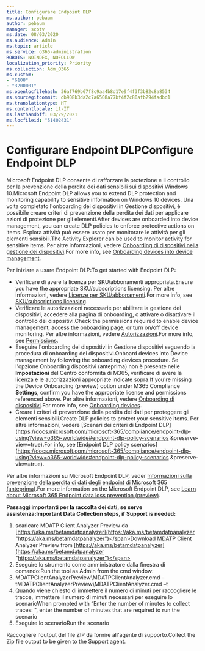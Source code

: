 ```yaml
---
title: Configurare Endpoint DLP
ms.author: pebaum
author: pebaum
manager: scotv
ms.date: 08/03/2020
ms.audience: Admin
ms.topic: article
ms.service: o365-administration
ROBOTS: NOINDEX, NOFOLLOW
localization_priority: Priority
ms.collection: Adm_O365
ms.custom:
- "6108"
- "3200001"
ms.openlocfilehash: 36af769b67f8c9aa4b8d17e9f4f3f3b82c8a8534
ms.sourcegitcommit: db908b3da2c7a6508a77bf4f2c80afb294fadbd1
ms.translationtype: HT
ms.contentlocale: it-IT
ms.lasthandoff: 03/29/2021
ms.locfileid: "51402431"
---
```

# <a name="configure-endpoint-dlp"></a><span data-ttu-id="c71e7-102">Configurare Endpoint DLP</span><span class="sxs-lookup"><span data-stu-id="c71e7-102">Configure Endpoint DLP</span></span>

<span data-ttu-id="c71e7-103">Microsoft Endpoint DLP consente di rafforzare la protezione e il controllo per la prevenzione della perdita dei dati sensibili sui dispositivi Windows 10.</span><span class="sxs-lookup"><span data-stu-id="c71e7-103">Microsoft Endpoint DLP allows you to extend DLP protection and monitoring capability to sensitive information on Windows 10 devices.</span></span> <span data-ttu-id="c71e7-104">Una volta completato l'onboarding dei dispositivi in Gestione dispositivi, è possibile creare criteri di prevenzione della perdita dei dati per applicare azioni di protezione per gli elementi.</span><span class="sxs-lookup"><span data-stu-id="c71e7-104">After devices are onboarded into device management, you can create DLP policies to enforce protective actions on items.</span></span> <span data-ttu-id="c71e7-105">Esplora attività può essere usato per monitorare le attività per gli elementi sensibili.</span><span class="sxs-lookup"><span data-stu-id="c71e7-105">The Activity Explorer can be used to monitor activity for sensitive items.</span></span> <span data-ttu-id="c71e7-106">Per altre informazioni, vedere [Onboarding di dispositivi nella gestione dei dispositivi](https://docs.microsoft.com/microsoft-365/compliance/endpoint-dlp-getting-started#onboarding-devices-into-device-management).</span><span class="sxs-lookup"><span data-stu-id="c71e7-106">For more info, see [Onboarding devices into device management](https://docs.microsoft.com/microsoft-365/compliance/endpoint-dlp-getting-started#onboarding-devices-into-device-management).</span></span>  

<span data-ttu-id="c71e7-107">Per iniziare a usare Endpoint DLP:</span><span class="sxs-lookup"><span data-stu-id="c71e7-107">To get started with Endpoint DLP:</span></span>

- <span data-ttu-id="c71e7-108">Verificare di avere la licenza per SKU/abbonamenti appropriata.</span><span class="sxs-lookup"><span data-stu-id="c71e7-108">Ensure you have the appropriate SKU/subscriptions licensing.</span></span> <span data-ttu-id="c71e7-109">Per altre informazioni, vedere [Licenze per SKU/abbonamenti](https://docs.microsoft.com/microsoft-365/compliance/endpoint-dlp-getting-started#skusubscriptions-licensing).</span><span class="sxs-lookup"><span data-stu-id="c71e7-109">For more info, see [SKU/subscriptions licensing](https://docs.microsoft.com/microsoft-365/compliance/endpoint-dlp-getting-started#skusubscriptions-licensing).</span></span>
- <span data-ttu-id="c71e7-110">Verificare le autorizzazioni necessarie per abilitare la gestione dei dispositivi, accedere alla pagina di onboarding, o attivare o disattivare il controllo dei dispositivi.</span><span class="sxs-lookup"><span data-stu-id="c71e7-110">Check the permissions required to enable device management, access the onboarding page, or turn on/off device monitoring.</span></span> <span data-ttu-id="c71e7-111">Per altre informazioni, vedere [Autorizzazioni](https://docs.microsoft.com/microsoft-365/compliance/endpoint-dlp-getting-started#permissions).</span><span class="sxs-lookup"><span data-stu-id="c71e7-111">For more info, see [Permissions](https://docs.microsoft.com/microsoft-365/compliance/endpoint-dlp-getting-started#permissions).</span></span>
- <span data-ttu-id="c71e7-112">Eseguire l'onboarding dei dispositivi in Gestione dispositivi seguendo la procedura di onboarding dei dispositivi.</span><span class="sxs-lookup"><span data-stu-id="c71e7-112">Onboard devices into Device management by following the onboarding devices procedure.</span></span> <span data-ttu-id="c71e7-113">Se l'opzione Onboarding dispositivi (anteprima) non è presente nelle **Impostazioni** del Centro conformità di M365, verificare di avere la licenza e le autorizzazioni appropriate indicate sopra.</span><span class="sxs-lookup"><span data-stu-id="c71e7-113">If you're missing the Device Onboarding (preview) option under M365 Compliance  **Settings**, confirm you have the appropriate license and permissions referenced above.</span></span> <span data-ttu-id="c71e7-114">Per altre informazioni, vedere [Onboarding di dispositivi](https://docs.microsoft.com/microsoft-365/compliance/endpoint-dlp-getting-started#onboarding-devices).</span><span class="sxs-lookup"><span data-stu-id="c71e7-114">For more info, see [Onboarding devices](https://docs.microsoft.com/microsoft-365/compliance/endpoint-dlp-getting-started#onboarding-devices).</span></span> 
- <span data-ttu-id="c71e7-115">Creare i criteri di prevenzione della perdita dei dati per proteggere gli elementi sensibili.</span><span class="sxs-lookup"><span data-stu-id="c71e7-115">Create DLP policies to protect your sensitive items.</span></span> <span data-ttu-id="c71e7-116">Per altre informazioni, vedere [Scenari dei criteri di Endpoint DLP](https://docs.microsoft.com/microsoft-365/compliance/endpoint-dlp-using?view=o365-worldwide#endpoint-dlp-policy-scenarios &preserve-view=true).</span><span class="sxs-lookup"><span data-stu-id="c71e7-116">For info, see [Endpoint DLP policy scenarios](https://docs.microsoft.com/microsoft-365/compliance/endpoint-dlp-using?view=o365-worldwide#endpoint-dlp-policy-scenarios &preserve-view=true).</span></span>

<span data-ttu-id="c71e7-117">Per altre informazioni su Microsoft Endpoint DLP, veder [Informazioni sulla prevenzione della perdita di dati degli endpoint di Microsoft 365 (anteprima)](https://docs.microsoft.com/microsoft-365/compliance/endpoint-dlp-learn-about).</span><span class="sxs-lookup"><span data-stu-id="c71e7-117">For more information on the Microsoft Endpoint DLP, see [Learn about Microsoft 365 Endpoint data loss prevention (preview)](https://docs.microsoft.com/microsoft-365/compliance/endpoint-dlp-learn-about).</span></span>

<span data-ttu-id="c71e7-118">**Passaggi importanti per la raccolta dei dati, se serve assistenza:**</span><span class="sxs-lookup"><span data-stu-id="c71e7-118">**Important Data Collection steps, if Support is needed:**</span></span>

1. <span data-ttu-id="c71e7-119">scaricare MDATP Client Analyzer Preview da [https://aka.ms/betamdatpanalyzer](https://aka.ms/betamdatpanalyzer "https://aka.ms/betamdatpanalyzer")</span><span class="sxs-lookup"><span data-stu-id="c71e7-119">Download MDATP Client Analyzer Preview from [https://aka.ms/betamdatpanalyzer](https://aka.ms/betamdatpanalyzer "https://aka.ms/betamdatpanalyzer")</span></span>
2. <span data-ttu-id="c71e7-120">Eseguire lo strumento come amministratore dalla finestra di comando:</span><span class="sxs-lookup"><span data-stu-id="c71e7-120">Run the tool as Admin from the cmd window:</span></span>
3. <span data-ttu-id="c71e7-121">MDATPClientAnalyzerPreview\MDATPClientAnalyzer.cmd –t</span><span class="sxs-lookup"><span data-stu-id="c71e7-121">MDATPClientAnalyzerPreview\MDATPClientAnalyzer.cmd –t</span></span>
4. <span data-ttu-id="c71e7-122">Quando viene chiesto di immettere il numero di minuti per raccogliere le tracce, immettere il numero di minuti necessari per eseguire lo scenario</span><span class="sxs-lookup"><span data-stu-id="c71e7-122">When prompted with “Enter the number of minutes to collect traces: ", enter the number of minutes that are required to run the scenario</span></span>
5. <span data-ttu-id="c71e7-123">Eseguire lo scenario</span><span class="sxs-lookup"><span data-stu-id="c71e7-123">Run the scenario</span></span>

<span data-ttu-id="c71e7-124">Raccogliere l'output del file ZIP da fornire all'agente di supporto.</span><span class="sxs-lookup"><span data-stu-id="c71e7-124">Collect the Zip file output to be given to the Support agent.</span></span>
